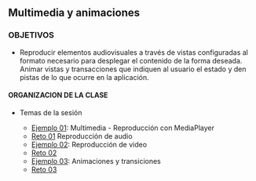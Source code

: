 ## Multimedia y animaciones

### OBJETIVOS 

- Reproducir elementos audiovisuales a través de vistas configuradas al formato necesario para desplegar el contenido de la forma deseada. Animar vistas y transacciones que indiquen al usuario el estado y den pistas de lo que ocurre en la aplicación.

#### ORGANIZACION DE LA CLASE 

- Temas de la sesión

	- [Ejemplo 01](Ejemplo-01): Multimedia - Reproducción con MediaPlayer
	- [Reto 01](Reto-01) Reproducción de audio
	- [Ejemplo 02](Ejemplo-02): Reproducción de video
	- [Reto 02](Reto-02)
	- [Ejemplo 03](Ejemplo-03): Animaciones y transiciones
	- [Reto 03](Reto-03)

